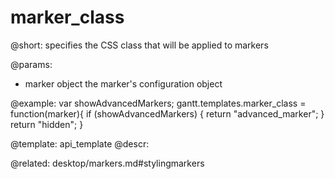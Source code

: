 marker_class
=============

@short: specifies the CSS class that will be applied to markers
	

@params:
- marker	object	the marker's configuration object

@example:
var showAdvancedMarkers;
gantt.templates.marker_class = function(marker){
    if (showAdvancedMarkers) {
        return "advanced_marker";
    }
    return "hidden";
}

@template:	api_template
@descr:

@related: desktop/markers.md#stylingmarkers

